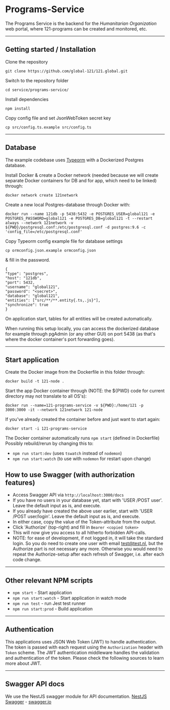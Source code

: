 # Programs-Service

The Programs Service is the backend for the  *Humanitarian Organization* web portal, where 121-programs can be created and monitored, etc.

----------

## Getting started / Installation

Clone the repository

    git clone https://github.com/global-121/121.global.git

Switch to the repository folder

    cd service/programs-service/

Install dependencies

    npm install

Copy config file and set JsonWebToken secret key

    cp src/config.ts.example src/config.ts

----------

## Database

The example codebase uses [Typeorm](http://typeorm.io/) with a Dockerized Postgres database.

Install Docker & create a Docker network (needed because we will create separate Docker containers for DB and for app, which need to be linked) through:

    docker network create 121network

Create a new local Postgres-database through Docker with:

    docker run --name 121db -p 5438:5432 -e POSTGRES_USER=global121 -e POSTGRES_PASSWORD=global121 -e POSTGRES_DB=global121 -t --restart always --network 121network -v ${PWD}/postgresql.conf:/etc/postgresql.conf -d postgres:9.6 -c 'config_file=/etc/postgresql.conf'

Copy Typeorm config example file for database settings

    cp ormconfig.json.example ormconfig.json    

& fill in the password.

    {
    "type": "postgres",
    "host": "121db",
    "port": 5432,
    "username": "global121",
    "password": "<secret>",
    "database": "global121",
    "entities": ["src/**/**.entity{.ts,.js}"],
    "synchronize": true
    }

On application start, tables for all entities will be created automatically.

When running this setup locally, you can access the dockerized database for example through pgAdmin (or any other GUI) on port 5438 (as that's where the docker container's port forwarding goes).

----------

## Start application

Create the Docker image from the Dockerfile in this folder through:

    docker build -t 121-node .

Start the app Docker container through (NOTE: the ${PWD} code for current directory may not translate to all OS's):

    docker run --name=121-programs-service -v ${PWD}:/home/121 -p 3000:3000 -it --network 121network 121-node

If you've already created the container before and just want to start again:

    docker start -i 121-programs-service

The Docker container automatically runs `npm start` (defined in Dockerfile)
Possibly rebuild/rerun by changing this to:
- `npm run start:dev` (uses `tswatch` instead of `nodemon`)
- `npm run start:watch` (to use with `nodemon` for restart upon change)

## How to use Swagger (with authorization features)
- Access Swagger API via `http://localhost:3000/docs`
- If you have no users in your database yet, start with 'USER /POST user'. Leave the default input as is, and execute.
- If you already have created the above user earlier, start with 'USER /POST user/login'. Leave the default input as is, and execute.
- In either case, copy the value of the Token-attribute from the output.
- Click 'Authorize' (top-right) and fill in `Bearer <copied token>`
- This will now give you access to all hitherto forbidden API-calls.
- NOTE: for ease of development, if not logged in, it will take the standard login. So you do need to create one user with email test@test.nl, but the Authorize part is not necessary any more. Otherwise you would need to repeat the Authorize-setup after each refresh of Swagger, i.e. after each code change.

----------

## Other relevant NPM scripts

- `npm start` - Start application
- `npm run start:watch` - Start application in watch mode
- `npm run test` - run Jest test runner
- `npm run start:prod` - Build application

----------

## Authentication

This applications uses JSON Web Token (JWT) to handle authentication. The token is passed with each request using the `Authorization` header with `Token` scheme. The JWT authentication middleware handles the validation and authentication of the token. Please check the following sources to learn more about JWT.

----------

## Swagger API docs

We use the NestJS swagger module for API documentation. [NestJS Swagger](https://github.com/nestjs/swagger) - [swagger.io](https://swagger.io/)
